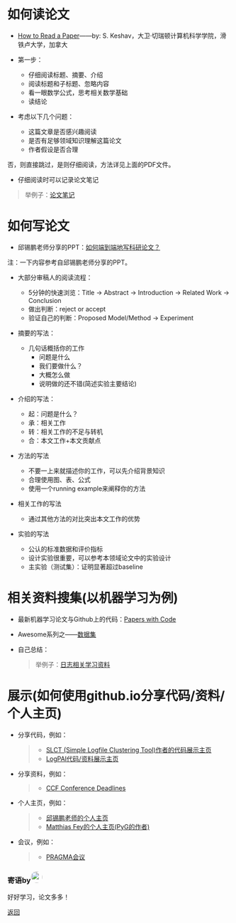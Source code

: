 # 如何读论文

- <a href="https://web.stanford.edu/class/ee384m/Handouts/HowtoReadPaper.pdf" target="_blank">How to Read a Paper</a>——by: S. Keshav，大卫·切瑞顿计算机科学学院，滑铁卢大学，加拿大

- 第一步：
  - 仔细阅读标题、摘要、介绍
  - 阅读标题和子标题、忽略内容
  - 看一眼数学公式，思考相关数学基础
  - 读结论
- 考虑以下几个问题：
  - 这篇文章是否感兴趣阅读
  - 是否有足够领域知识理解这篇论文
  - 作者假设是否合理

否，则直接跳过，是则仔细阅读，方法详见上面的PDF文件。

- 仔细阅读时可以记录论文笔记
>举例子：<a href="https://userbehavioranalysis.github.io/GCNReading/pyg.html" target="_blank">论文笔记</a>

# 如何写论文

- 邱锡鹏老师分享的PPT：<a href="https://xpqiu.github.io/slides/20181019-PaperWriting.pdf" target="_blank">如何端到端地写科研论文？</a>

注：一下内容参考自邱锡鹏老师分享的PPT。

- 大部分审稿人的阅读流程：
  - 5分钟的快速浏览：Title → Abstract → Introduction → Related Work → Conclusion
  - 做出判断：reject or accept
  - 验证自己的判断：Proposed Model/Method → Experiment

- 摘要的写法：
  - 几句话概括你的工作
    - 问题是什么
    - 我们要做什么？
    - 大概怎么做
    - 说明做的还不错(简述实验主要结论)
- 介绍的写法：
  - 起：问题是什么？
  - 承：相关工作
  - 转：相关工作的不足与转机
  - 合：本文工作+本文贡献点
- 方法的写法
  - 不要一上来就描述你的工作，可以先介绍背景知识
  - 合理使用图、表、公式
  - 使用一个running example来阐释你的方法
- 相关工作的写法
  - 通过其他方法的对比突出本文工作的优势
- 实验的写法
  - 公认的标准数据和评价指标
  - 设计实验很重要，可以参考本领域论文中的实验设计
  - 主实验（测试集）：证明显著超过baseline

<!--
# 如何想创新点

老方法解决新问题

举例子：
老方法的新：
-->

# 相关资料搜集(以机器学习为例)

- 最新机器学习论文与Github上的代码：<a href="https://paperswithcode.com/" target="_blank">Papers with Code</a>
- Awesome系列之——<a href="https://github.com/awesomedata/awesome-public-datasets" target="_blank">数据集</a>

- 自己总结：
  >举例子：<a href="https://loganalysis.github.io/relatedData/" target="_blank">日志相关学习资料</a>

# 展示(如何使用github.io分享代码/资料/个人主页)

- 分享代码，例如：
  >- <a href="http://ristov.github.io/" target="_blank">SLCT (Simple Logfile Clustering Tool)作者的代码展示主页</a>
  >- <a href="https://logpai.github.io" target="_blank">LogPAI代码/资料展示主页</a>
- 分享资料，例如：
  >- <a href="https://ccfddl.github.io/" target="_blank">CCF Conference Deadlines</a>
- 个人主页，例如：
  >- <a href="https://xpqiu.github.io/" target="_blank">邱锡鹏老师的个人主页</a>
  >- <a href="https://rusty1s.github.io/" target="_blank">Matthias Fey的个人主页(PyG的作者)</a>
- 会议，例如：
  >- <a href="https://github.com/pragmagrid/pragmagrid.github.io" target="_blank">PRAGMA会议</a>

### 寄语by<img src="https://avatars.githubusercontent.com/u/8464332?v=4" width="26" style="border-radius:50%; " />

好好学习，论文多多！

[返回](./)
